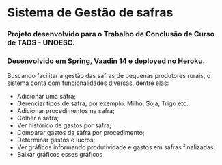 # Sistema de Gestão de safras 

### Projeto desenvolvido para o Trabalho de Conclusão de Curso de TADS - UNOESC. 
### Desenvolvido em Spring, Vaadin 14 e deployed no Heroku. 

Buscando facilitar a gestão das safras de pequenas produtores rurais, o sistema conta com funcionalidades diversas,
dentre elas:

  * Adicionar uma safra; 
  * Gerenciar tipos de safra, por exemplo: Milho, Soja, Trigo etc...
  * Adicionar procedimentos na safra;
  * Colher a safra;
  * Ver histórico de gastos por safra;
  * Comparar gastos da safra por procedimento;
  * Determinar gastos e lucros;
  * Ver gráficos informando produtividade e gastos em safras finalizadas;
  * Baixar gráficos esses gráficos 
